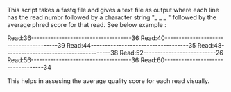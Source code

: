 This script takes a fastq file and gives a text file as output where each line has the read numbr followed by a character string "_ _ _ " followed by the average phred score for that read. See below example
:

Read:36------------------------------------36
Read:40---------------------------------------39
Read:44-----------------------------------35
Read:48--------------------------------------38
Read:52--------------------------26
Read:56------------------------------------36
Read:60----------------------------------34

This helps in assesing the average quality score for each read visually.
